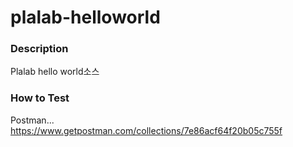 # plalab-helloworld

### Description
Plalab hello world소스

### How to Test
Postman...
https://www.getpostman.com/collections/7e86acf64f20b05c755f
